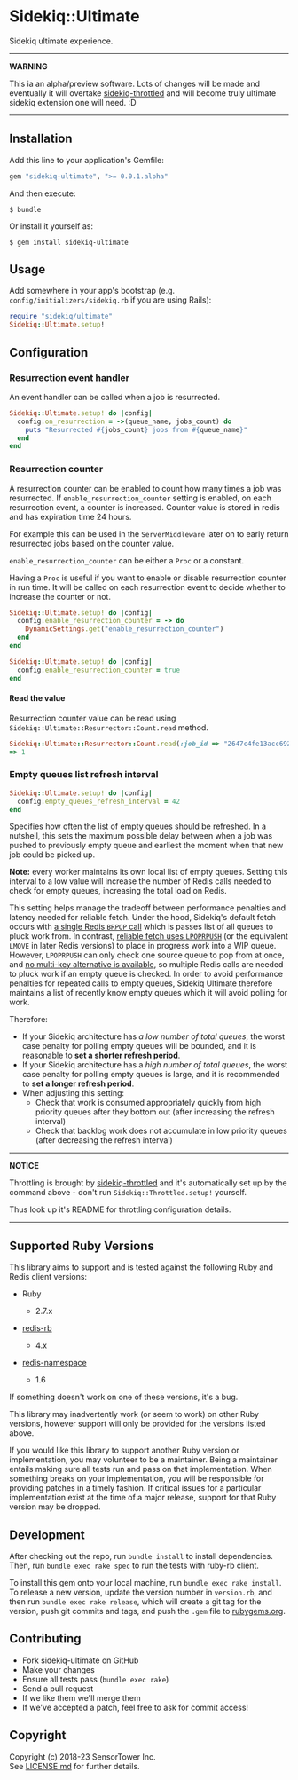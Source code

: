 # Sidekiq::Ultimate

Sidekiq ultimate experience.

---

**WARNING**

This ia an alpha/preview software. Lots of changes will be made and eventually
it will overtake [sidekiq-throttled][] and will become truly ultimate sidekiq
extension one will need. :D

---


## Installation

Add this line to your application's Gemfile:

```ruby
gem "sidekiq-ultimate", ">= 0.0.1.alpha"
```

And then execute:

    $ bundle

Or install it yourself as:

    $ gem install sidekiq-ultimate


## Usage

Add somewhere in your app's bootstrap (e.g. `config/initializers/sidekiq.rb` if
you are using Rails):

``` ruby
require "sidekiq/ultimate"
Sidekiq::Ultimate.setup!
```

## Configuration

### Resurrection event handler

An event handler can be called when a job is resurrected.

```ruby
Sidekiq::Ultimate.setup! do |config|
  config.on_resurrection = ->(queue_name, jobs_count) do
    puts "Resurrected #{jobs_count} jobs from #{queue_name}"
  end
end
```

### Resurrection counter

A resurrection counter can be enabled to count how many times a job was resurrected. If `enable_resurrection_counter` setting is enabled, on each resurrection event, a counter is increased. Counter value is stored in redis and has expiration time 24 hours. 

For example this can be used in the `ServerMiddleware` later on to early return resurrected jobs based on the counter value.

`enable_resurrection_counter` can be either a `Proc` or a constant. 

Having a `Proc` is useful if you want to enable or disable resurrection counter in run time. It will be called on each 
resurrection event to decide whether to increase the counter or not.

```ruby
Sidekiq::Ultimate.setup! do |config|
  config.enable_resurrection_counter = -> do
    DynamicSettings.get("enable_resurrection_counter")
  end
end

Sidekiq::Ultimate.setup! do |config|
  config.enable_resurrection_counter = true
end
```

#### Read the value

Resurrection counter value can be read using `Sidekiq::Ultimate::Resurrector::Count.read` method.

```ruby
Sidekiq::Ultimate::Resurrector::Count.read(:job_id => "2647c4fe13acc692326bd4c2")
=> 1
```

### Empty queues list refresh interval

```ruby
Sidekiq::Ultimate.setup! do |config|
  config.empty_queues_refresh_interval = 42
end
```

Specifies how often the list of empty queues should be refreshed.
In a nutshell, this sets the maximum possible delay between when a job was pushed to previously empty queue and earliest the moment when that new job could be picked up.

**Note:** every worker maintains its own local list of empty queues.
Setting this interval to a low value will increase the number of Redis calls needed to check for empty queues, increasing the total load on Redis.

This setting helps manage the tradeoff between performance penalties and latency needed for reliable fetch.
Under the hood, Sidekiq's default fetch occurs with [a single Redis `BRPOP` call](https://redis.io/commands/brpop/) which is passes list of all queues to pluck work from.
In contrast, [reliable fetch uses `LPOPRPUSH`](https://redis.io/commands/rpoplpush/) (or the equivalent `LMOVE` in later Redis versions) to place in progress work into a WIP queue.
However, `LPOPRPUSH` can only check one source queue to pop from at once, and [no multi-key alternative is available](https://github.com/redis/redis/issues/1785), so multiple Redis calls are needed to pluck work if an empty queue is checked.
In order to avoid performance penalties for repeated calls to empty queues, Sidekiq Ultimate therefore maintains a list of recently know empty queues which it will avoid polling for work.

Therefore:
- If your Sidekiq architecture has *a low number of total queues*, the worst case penalty for polling empty queues will be bounded, and it is reasonable to **set a shorter refresh period**.
- If your Sidekiq architecture has a *high number of total queues*, the worst case penalty for polling empty queues is large, and it is recommended to **set a longer refresh period**.
- When adjusting this setting:
    - Check that work is consumed appropriately quickly from high priority queues after they bottom out (after increasing the refresh interval)
    - Check that backlog work does not accumulate in low priority queues (after decreasing the refresh interval)


---

**NOTICE**

Throttling is brought by [sidekiq-throttled][] and it's automatically set up
by the command above - don't run `Sidekiq::Throttled.setup!` yourself.

Thus look up it's README for throttling configuration details.

---


## Supported Ruby Versions

This library aims to support and is tested against the following Ruby and Redis client versions:

* Ruby
  * 2.7.x

* [redis-rb](https://github.com/redis/redis-rb)
  * 4.x

* [redis-namespace](https://github.com/resque/redis-namespace)
  * 1.6


If something doesn't work on one of these versions, it's a bug.

This library may inadvertently work (or seem to work) on other Ruby versions,
however support will only be provided for the versions listed above.

If you would like this library to support another Ruby version or
implementation, you may volunteer to be a maintainer. Being a maintainer
entails making sure all tests run and pass on that implementation. When
something breaks on your implementation, you will be responsible for providing
patches in a timely fashion. If critical issues for a particular implementation
exist at the time of a major release, support for that Ruby version may be
dropped.


## Development

After checking out the repo, run `bundle install` to install dependencies.
Then, run `bundle exec rake spec` to run the tests with ruby-rb client.

To install this gem onto your local machine, run `bundle exec rake install`.
To release a new version, update the version number in `version.rb`, and then
run `bundle exec rake release`, which will create a git tag for the version,
push git commits and tags, and push the `.gem` file to [rubygems.org][].


## Contributing

* Fork sidekiq-ultimate on GitHub
* Make your changes
* Ensure all tests pass (`bundle exec rake`)
* Send a pull request
* If we like them we'll merge them
* If we've accepted a patch, feel free to ask for commit access!


## Copyright

Copyright (c) 2018-23 SensorTower Inc.<br>
See [LICENSE.md][] for further details.


[rubygems.org]: https://rubygems.org
[LICENSE.md]: https://github.com/sensortower/sidekiq-ultimate/blob/master/LICENSE.txt
[sidekiq-throttled]: https://github.com/ixti/sidekiq-throttled
